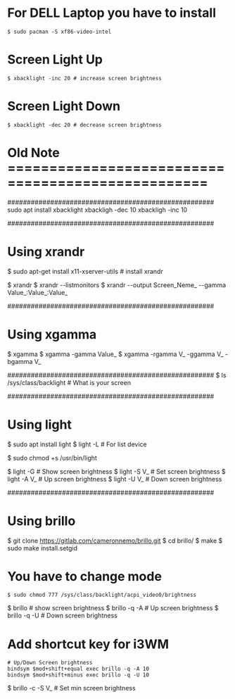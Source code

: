 # For DELL Laptop you have to install
    $ sudo pacman -S xf86-video-intel    

# Screen Light Up
    $ xbacklight -inc 20 # increase screen brightness
# Screen Light Down
    $ xbacklight -dec 20 # decrease screen brightness


# Old Note ==================================================
#####################################################
sudo apt install xbacklight
xbackligh -dec 10
xbackligh -inc 10

#####################################################
# Using xrandr
$ sudo apt-get install x11-xserver-utils # install xrandr

$ xrandr
$ xrandr --listmonitors
$ xrandr --output Screen_Neme_ --gamma Value_:Value_:Value_

#####################################################
# Using xgamma
$ xgamma
$ xgamma -gamma Value_
$ xgamma -rgamma V_ -ggamma V_ -bgamma V_

#####################################################
$ ls /sys/class/backlight	# What is your screen


#####################################################
# Using light
$ sudo apt install light
$ light -L # For list device

$ sudo chmod +s /usr/bin/light

$ light -G # Show screen brightness
$ light -S V_	# Set screen brightness
$ light -A V_	# Up screen brightness
$ light -U V_	# Down screen brightness

#####################################################
# Using brillo
$ git clone https://gitlab.com/cameronnemo/brillo.git
$ cd brillo/
$ make
$ sudo make install.setgid
# You have to change mode
	$ sudo chmod 777 /sys/class/backlight/acpi_video0/brightness
$ brillo	# show screen brightness
$ brillo -q -A # Up screen brightness
$ brillo -q -U # Down screen brightness
# Add shortcut key for i3WM
	# Up/Down Screen brightness
	bindsym $mod+shift+equal exec brillo -q -A 10
	bindsym $mod+shift+minus exec brillo -q -U 10
$ brillo -c -S V_	# Set min screen brightness

